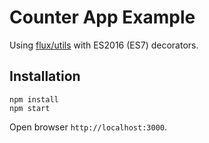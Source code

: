 # Counter App Example

Using [flux/utils](https://github.com/facebook/flux#flux-utils) with ES2016 (ES7) decorators.

## Installation

```
npm install
npm start
```

Open browser `http://localhost:3000`.
